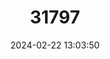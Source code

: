 ---
title: "31797"
category: "Payena maingayi"
draft: false
date: 2024-02-22 13:03:50
languages:
  Undetermined: ["Getah sundik", "Mayang mentua nyatoh", "Mayang taban", "Nyatoh", "Nyatoh paya", "Nyatoh tembaga", "Sawoh", "Sundik burong"]
---